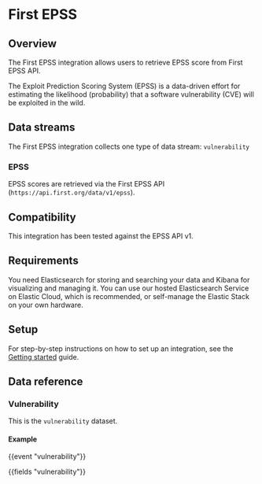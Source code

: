 # First EPSS

## Overview

The First EPSS integration allows users to retrieve EPSS score from First EPSS API. 

The Exploit Prediction Scoring System (EPSS) is a data-driven effort for estimating the likelihood (probability) that a software vulnerability (CVE) will be exploited in the wild.

## Data streams

The First EPSS integration collects one type of data stream: `vulnerability`

### EPSS

EPSS scores are retrieved via the First EPSS API (`https://api.first.org/data/v1/epss`).

## Compatibility

This integration has been tested against the EPSS API v1.


## Requirements

You need Elasticsearch for storing and searching your data and Kibana for visualizing and managing it.
You can use our hosted Elasticsearch Service on Elastic Cloud, which is recommended, or self-manage the Elastic Stack on your own hardware.

## Setup

For step-by-step instructions on how to set up an integration, see the
[Getting started](https://www.elastic.co/guide/en/welcome-to-elastic/current/getting-started-observability.html) guide.


## Data reference

### Vulnerability

This is the `vulnerability` dataset.

#### Example

{{event "vulnerability"}}

{{fields "vulnerability"}}